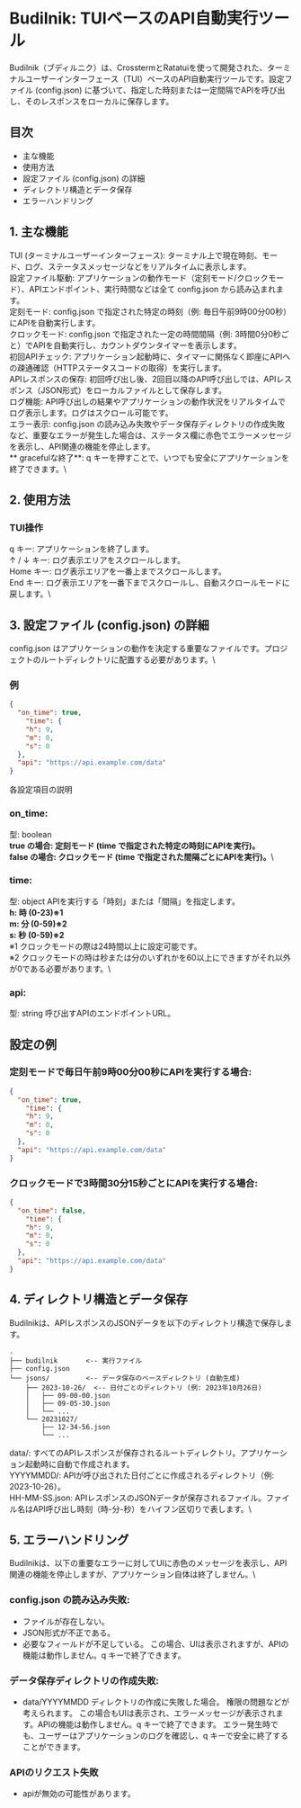 # Budilnik: TUIベースのAPI自動実行ツール
Budilnik（ブディルニク）は、CrosstermとRatatuiを使って開発された、ターミナルユーザーインターフェース（TUI）ベースのAPI自動実行ツールです。設定ファイル (config.json) に基づいて、指定した時刻または一定間隔でAPIを呼び出し、そのレスポンスをローカルに保存します。

## 目次
- 主な機能
- 使用方法
- 設定ファイル (config.json) の詳細
- ディレクトリ構造とデータ保存
- エラーハンドリング
## 1. 主な機能
   TUI (ターミナルユーザーインターフェース): ターミナル上で現在時刻、モード、ログ、ステータスメッセージなどをリアルタイムに表示します。\
   設定ファイル駆動: アプリケーションの動作モード（定刻モード/クロックモード）、APIエンドポイント、実行時間などは全て config.json から読み込まれます。\
   定刻モード: config.json で指定された特定の時刻（例: 毎日午前9時00分00秒）にAPIを自動実行します。\
   クロックモード: config.json で指定された一定の時間間隔（例: 3時間0分0秒ごと）でAPIを自動実行し、カウントダウンタイマーを表示します。\
   初回APIチェック: アプリケーション起動時に、タイマーに関係なく即座にAPIへの疎通確認（HTTPステータスコードの取得）を実行します。\
   APIレスポンスの保存: 初回呼び出し後、2回目以降のAPI呼び出しでは、APIレスポンス（JSON形式）をローカルファイルとして保存します。\
   ログ機能: API呼び出しの結果やアプリケーションの動作状況をリアルタイムでログ表示します。ログはスクロール可能です。\
   エラー表示: config.json の読み込み失敗やデータ保存ディレクトリの作成失敗など、重要なエラーが発生した場合は、ステータス欄に赤色でエラーメッセージを表示し、API関連の機能を停止します。\
   ** gracefulな終了**: q キーを押すことで、いつでも安全にアプリケーションを終了できます。\
## 2. 使用方法
### TUI操作
q キー: アプリケーションを終了します。\
↑ / ↓ キー: ログ表示エリアをスクロールします。\
Home キー: ログ表示エリアを一番上までスクロールします。\
End キー: ログ表示エリアを一番下までスクロールし、自動スクロールモードに戻します。\
## 3. 設定ファイル (config.json) の詳細
   config.json はアプリケーションの動作を決定する重要なファイルです。プロジェクトのルートディレクトリに配置する必要があります。\

### 例
```json
{
  "on_time": true,
    "time": {
    "h": 9,
    "m": 0,
    "s": 0
  },
  "api": "https://api.example.com/data"
}
```
各設定項目の説明
### on_time:
型: boolean\
**true の場合: 定刻モード (time で指定された特定の時刻にAPIを実行)。**\
**false の場合: クロックモード (time で指定された間隔ごとにAPIを実行)。**\
### time:
型: object
APIを実行する「時刻」または「間隔」を指定します。\
**h: 時 (0-23)※1**\
**m: 分 (0-59)※2**\
**s: 秒 (0-59)※2**\
※1 クロックモードの際は24時間以上に設定可能です。\
※2 クロックモードの時は秒または分のいずれかを60以上にできますがそれ以外が0である必要があります。\
### api:
型: string
呼び出すAPIのエンドポイントURL。

## 設定の例
### 定刻モードで毎日午前9時00分00秒にAPIを実行する場合:
```json
{
  "on_time": true,
    "time": {
    "h": 9,
    "m": 0,
    "s": 0
  },
  "api": "https://api.example.com/data"
}
```
### クロックモードで3時間30分15秒ごとにAPIを実行する場合:
```json
{
  "on_time": false,
    "time": {
    "h": 9,
    "m": 0,
    "s": 0
  },
  "api": "https://api.example.com/data"
}
```
## 4. ディレクトリ構造とデータ保存
   Budilnikは、APIレスポンスのJSONデータを以下のディレクトリ構造で保存します。
```
.
├── budilnik       <-- 実行ファイル
├── config.json
└── jsons/         <-- データ保存のベースディレクトリ (自動生成)
    ├── 2023-10-26/  <-- 日付ごとのディレクトリ (例: 2023年10月26日)
    │   ├── 09-00-00.json
    │   ├── 09-05-30.json
    │   └── ...
    └── 20231027/
        ├── 12-34-56.json
        └── ...
```
data/: すべてのAPIレスポンスが保存されるルートディレクトリ。アプリケーション起動時に自動で作成されます。\
YYYYMMDD/: APIが呼び出された日付ごとに作成されるディレクトリ（例: 2023-10-26）。\
HH-MM-SS.json: APIレスポンスのJSONデータが保存されるファイル。ファイル名はAPI呼び出し時刻（時-分-秒）をハイフン区切りで表します。\
## 5. エラーハンドリング
   Budilnikは、以下の重要なエラーに対してUIに赤色のメッセージを表示し、API関連の機能を停止しますが、アプリケーション自体は終了しません。\

### config.json の読み込み失敗:
- ファイルが存在しない。
- JSON形式が不正である。
- 必要なフィールドが不足している。
この場合、UIは表示されますが、APIの機能は動作しません。q キーで終了できます。
### データ保存ディレクトリの作成失敗:
- data/YYYYMMDD ディレクトリの作成に失敗した場合。
権限の問題などが考えられます。
この場合もUIは表示され、エラーメッセージが表示されます。APIの機能は動作しません。q キーで終了できます。
エラー発生時でも、ユーザーはアプリケーションのログを確認し、q キーで安全に終了することができます。

### APIのリクエスト失敗
- apiが無効の可能性があります。